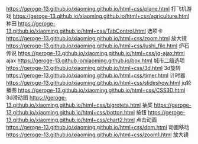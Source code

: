  https://geroge-13.github.io/xiaoming.github.io/html+css/plane.html 打飞机游戏
 https://geroge-13.github.io/xiaoming.github.io/html+css/agriculture.html 种田
 https://geroge-13.github.io/xiaoming.github.io/html+css/TabControl.html 选项卡
 https://geroge-13.github.io/xiaoming.github.io/html+css/zoom.html 放大镜
 https://geroge-13.github.io/xiaoming.github.io/html+css/lushi_file.html 炉石传说
 https://geroge-13.github.io/xiaoming.github.io/html+css/jq-ajax.html  ajax
 https://geroge-13.github.io/xiaoming.github.io/box.html 城市二级选项
 https://geroge-13.github.io/xiaoming.github.io/html+css/3d.html 3d旋转
 https://geroge-13.github.io/xiaoming.github.io/html+css/timer.html 计时器
 https://geroge-13.github.io/xiaoming.github.io/html+css/slideshow.html jq轮播图
 https://geroge-13.github.io/xiaoming.github.io/html+css/CSS3D.html  3d滑动图
 https://geroge-13.github.io/xiaoming.github.io/html+css/bigroteta.html 抽奖
 https://geroge-13.github.io/xiaoming.github.io/html+css/botton.html 按钮
https://geroge-13.github.io/xiaoming.github.io/html+css/chart2.html 点击动画
https://geroge-13.github.io/xiaoming.github.io/html+css/dom.html 动画移动
https://geroge-13.github.io/xiaoming.github.io/html+css/zoom1.html 放大镜
